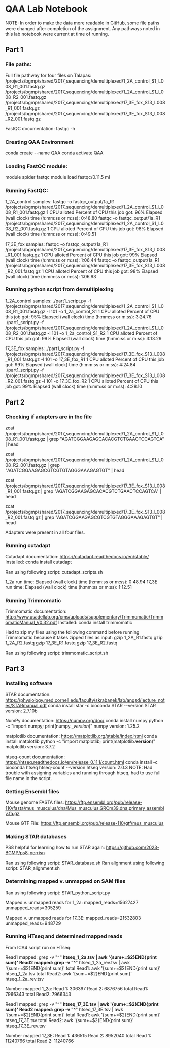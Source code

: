 # QAA Lab Notebook 

NOTE: In order to make the data more readable in GitHub, some file paths were changed after completion of the assignment. Any pathways noted in this lab notebook were current at time of running. 

## Part 1
### File paths: 
Full file pathway for four files on Talapas: 
/projects/bgmp/shared/2017_sequencing/demultiplexed/1_2A_control_S1_L008_R1_001.fastq.gz
/projects/bgmp/shared/2017_sequencing/demultiplexed/1_2A_control_S1_L008_R2_001.fastq.gz
/projects/bgmp/shared/2017_sequencing/demultiplexed/17_3E_fox_S13_L008_R1_001.fastq.gz
/projects/bgmp/shared/2017_sequencing/demultiplexed/17_3E_fox_S13_L008_R2_001.fastq.gz

FastQC documentation: fastqc -h

### Creating QAA Environment
conda create --name QAA
conda activate QAA

### Loading FastQC module: 

module spider fastqc
module load fastqc/0.11.5
ml

### Running FastQC:
1_2A_control samples: 
fastqc -o fastqc_output/1a_R1 /projects/bgmp/shared/2017_sequencing/demultiplexed/1_2A_control_S1_L008_R1_001.fastq.gz
1 CPU alloted 
Percent of CPU this job got: 96% 
Elapsed (wall clock) time (h:mm:ss or m:ss): 0:48.80 
fastqc -o fastqc_output/1a_R1 /projects/bgmp/shared/2017_sequencing/demultiplexed/1_2A_control_S1_L008_R2_001.fastq.gz 
1 CPU alloted 
Percent of CPU this job got: 98% 
Elapsed (wall clock) time (h:mm:ss or m:ss): 0:49.51 

17_3E_fox samples: 
fastqc -o fastqc_output/1a_R1 /projects/bgmp/shared/2017_sequencing/demultiplexed/17_3E_fox_S13_L008_R1_001.fastq.gz 
1 CPU alloted 
Percent of CPU this job got: 99% 
Elapsed (wall clock) time (h:mm:ss or m:ss): 1:06.44 
fastqc -o fastqc_output/1a_R1 /projects/bgmp/shared/2017_sequencing/demultiplexed/17_3E_fox_S13_L008_R2_001.fastq.gz 
1 CPU alloted 
Percent of CPU this job got: 98% 
Elapsed (wall clock) time (h:mm:ss or m:ss): 1:06.93 

### Running python script from demultiplexing 
1_2A_control samples:
./part1_script.py -f /projects/bgmp/shared/2017_sequencing/demultiplexed/1_2A_control_S1_L008_R1_001.fastq.gz -l 101 -o 1_2a_control_S1
1 CPU alloted
Percent of CPU this job got: 95%
Elapsed (wall clock) time (h:mm:ss or m:ss): 3:24.76
./part1_script.py -f /projects/bgmp/shared/2017_sequencing/demultiplexed/1_2A_control_S1_L008_R2_001.fastq.gz -l 101 -o 1_2a_control_S1_R2
1 CPU alloted
Percent of CPU this job got: 99%
Elapsed (wall clock) time (h:mm:ss or m:ss): 3:13.29

17_3E_fox samples:
./part1_script.py -f /projects/bgmp/shared/2017_sequencing/demultiplexed/17_3E_fox_S13_L008_R1_001.fastq.gz -l 101 -o 17_3E_fox_R1
1 CPU alloted
Percent of CPU this job got: 99%
Elapsed (wall clock) time (h:mm:ss or m:ss): 4:24.84
./part1_script.py -f /projects/bgmp/shared/2017_sequencing/demultiplexed/17_3E_fox_S13_L008_R2_001.fastq.gz -l 101 -o 17_3E_fox_R2
1 CPU alloted
Percent of CPU this job got: 99%
Elapsed (wall clock) time (h:mm:ss or m:ss): 4:28.10

## Part 2
### Checking if adapters are in the file 

zcat /projects/bgmp/shared/2017_sequencing/demultiplexed/1_2A_control_S1_L008_R1_001.fastq.gz | grep "AGATCGGAAGAGCACACGTCTGAACTCCAGTCA" | head

zcat /projects/bgmp/shared/2017_sequencing/demultiplexed/1_2A_control_S1_L008_R2_001.fastq.gz | grep "AGATCGGAAGAGCGTCGTGTAGGGAAAGAGTGT" | head

zcat /projects/bgmp/shared/2017_sequencing/demultiplexed/17_3E_fox_S13_L008_R1_001.fastq.gz | grep "AGATCGGAAGAGCACACGTCTGAACTCCAGTCA" | head

zcat /projects/bgmp/shared/2017_sequencing/demultiplexed/17_3E_fox_S13_L008_R2_001.fastq.gz | grep "AGATCGGAAGAGCGTCGTGTAGGGAAAGAGTGT" | head

Adapters were present in all four files. 

### Running cutadapt
Cutadapt documentation: https://cutadapt.readthedocs.io/en/stable/
Installed: conda install cutadapt

Ran using following script: cutadapt_scripts.sh

1_2a run time: Elapsed (wall clock) time (h:mm:ss or m:ss): 0:48.94
17_3E run time: Elapsed (wall clock) time (h:mm:ss or m:ss): 1:12.51

### Running Trimmomatic 
Trimmomatic documentation: http://www.usadellab.org/cms/uploads/supplementary/Trimmomatic/TrimmomaticManual_V0.32.pdf
Installed: conda install trimmomatic

Had to zip my files using the following command before running Trimmomatic because it takes zipped files as input: 
gzip 1_2A_R1.fastq
gzip 1_2A_R2.fastq
gzip 17_3E_R1.fastq
gzip 17_3E_R2.fastq

Ran using following script: trimmomatic_script.sh

## Part 3

### Installing software
STAR documentation: https://physiology.med.cornell.edu/faculty/skrabanek/lab/angsd/lecture_notes/STARmanual.pdf
conda install star -c bioconda
STAR --version
STAR version: 2.7.10b

NumPy documentation: https://numpy.org/doc/
conda install numpy
python -c "import numpy; print(numpy.__version_)"
numpy version: 1.25.2

matplotlib documentation: https://matplotlib.org/stable/index.html
conda install matplotlib 
python -c "import matplotlib; print(matplotlib.__version__)" 
matplotlib version: 3.7.2

htseq-count documentation: https://htseq.readthedocs.io/en/release_0.11.1/count.html
conda install -c bioconda htseq
htseq-count --version
htseq version: 2.0.3
NOTE: Had trouble with assigning variables and running through htseq, had to use full file name in the script. 

### Getting Ensembl files 

Mouse genome FASTA files: https://ftp.ensembl.org/pub/release-110/fasta/mus_musculus/dna/Mus_musculus.GRCm39.dna.primary_assembly.fa.gz

Mouse GTF File: https://ftp.ensembl.org/pub/release-110/gtf/mus_musculus

### Making STAR databases 

PS8 helpful for learning how to run STAR again: https://github.com/2023-BGMP/ps8-perrisn

Ran using following script: STAR_database.sh
Ran alignment using following script: STAR_alignment.sh

### Determining mapped v. unmapped on SAM files 

Ran using following script: STAR_python_script.py

Mapped v. unmapped reads for 1_2a:
mapped_reads=15627427
unmapped_reads=305259

Mapped v. unmapped reads for 17_3E:
mapped_reads=21532803
unmapped_reads=948729

### Running HTseq and determined mapped reads

From ICA4 script run on HTseq: 

Read1 mapped: grep -v "^__" htseq_1_2a.tsv | awk '{sum+=$2}END{print sum}'
Read2 mapped:  grep -v "^__" htseq_1_2a_rev.tsv | awk '{sum+=$2}END{print sum}'
total Read1: awk '{sum+=$2}END{print sum}' htseq_1_2a.tsv
total Read2: awk '{sum+=$2}END{print sum}' htseq_1_2a_rev.tsv

Number mapped 1_2a: 
Read 1: 306397
Read 2: 6876756
total Read1: 7966343
total Read2: 7966343

Read1 mapped: grep -v "^__" htseq_17_3E.tsv | awk '{sum+=$2}END{print sum}'
Read2 mapped:  grep -v "^__" htseq_17_3E.tsv | awk '{sum+=$2}END{print sum}'
total Read1: awk '{sum+=$2}END{print sum}' htseq_17_3E.tsv
total Read2: awk '{sum+=$2}END{print sum}' htseq_17_3E_rev.tsv

Number mapped 17_3E: 
Read 1: 436515
Read 2: 8952040
total Read 1: 11240766
total Read 2: 11240766